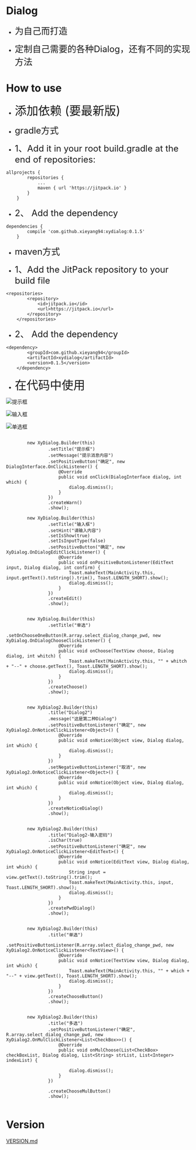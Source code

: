 # Dialog

- <font size=5>为自己而打造</font>


- <font size=5>定制自己需要的各种Dialog，还有不同的实现方法</font>


# How to use


- <font size=6>添加依赖  (要最新版)</font>



- <font size=5 >gradle方式</font>



- <font size=5>1、Add it in your root build.gradle at the end of repositories:</font>




```
allprojects {
    	repositories {
			...
			maven { url 'https://jitpack.io' }
		}
	}
```


- <font size=5>2、 Add the dependency</font>



```
dependencies {
    	compile 'com.github.xieyang94:xydialog:0.1.5'
	}
```


- <font size=5 >maven方式</font>



- <font size=5>1、Add the JitPack repository to your build file</font>




```
<repositories>
    	<repository>
		    <id>jitpack.io</id>
		    <url>https://jitpack.io</url>
		</repository>
	</repositories>
```


- <font size=5>2、 Add the dependency</font>



```
<dependency>
        <groupId>com.github.xieyang94</groupId>
	    <artifactId>xydialog</artifactId>
	    <version>0.1.5</version>
	</dependency>
```


- <font size=6>在代码中使用</font>

![提示框](https://github.com/xieyang94/xydialog/blob/master/images/1.png "提示框")

![输入框](https://github.com/xieyang94/xydialog/blob/master/images/2.png "输入框")

![单选框](https://github.com/xieyang94/xydialog/blob/master/images/3.png "单选框")


```

        new XyDialog.Builder(this)
                .setTitle("提示框")
                .setMessage("提示消息内容")
                .setPositiveButton("确定", new DialogInterface.OnClickListener() {
                    @Override
                    public void onClick(DialogInterface dialog, int which) {
                        dialog.dismiss();
                    }
                })
                .createWarn()
                .show();

```

```
        new XyDialog.Builder(this)
                .setTitle("输入框")
                .setHint("请输入内容")
                .setIsShow(true)
                .setIsInputType(false)
                .setPositiveButton("确定", new XyDialog.OnDialogEditClickListener() {
                    @Override
                    public void onPositiveButonListener(EditText input, Dialog dialog, int confirm) {
                        Toast.makeText(MainActivity.this, input.getText().toString().trim(), Toast.LENGTH_SHORT).show();
                        dialog.dismiss();
                    }
                })
                .createEdit()
                .show();

```

```

        new XyDialog.Builder(this)
                .setTitle("单选")
                .setOnChooseOneButton(R.array.select_dialog_change_pwd, new XyDialog.OnDialogChooseClickListener() {
                    @Override
                    public void onChoose(TextView choose, Dialog dialog, int whitch) {
                        Toast.makeText(MainActivity.this, "" + whitch + "--" + choose.getText(), Toast.LENGTH_SHORT).show();
                        dialog.dismiss();
                    }
                })
                .createChoose()
                .show();


```

```
        new XyDialog2.Builder(this)
                .title("Dialog2")
                .message("这是第二种Dialog")
                .setPositiveButtonListener("确定", new XyDialog2.OnNoticeClickListener<Object>() {
                    @Override
                    public void onNotice(Object view, Dialog dialog, int which) {
                        dialog.dismiss();
                    }
                })
                .setNegativeButtonListener("取消", new XyDialog2.OnNoticeClickListener<Object>() {
                    @Override
                    public void onNotice(Object view, Dialog dialog, int which) {
                        dialog.dismiss();
                    }
                })
                .createNoticeDialog()
                .show();

```

```

        new XyDialog2.Builder(this)
                .title("Dialog2-输入密码")
                .isChar(true)
                .setPositiveButtonListener("确定", new XyDialog2.OnNoticeClickListener<EditText>() {
                    @Override
                    public void onNotice(EditText view, Dialog dialog, int which) {
                        String input = view.getText().toString().trim();
                        Toast.makeText(MainActivity.this, input, Toast.LENGTH_SHORT).show();
                        dialog.dismiss();
                    }
                })
                .createPwdDialog()
                .show();

```

```

        new XyDialog2.Builder(this)
                .title("单选")
                .setPositiveButtonListener(R.array.select_dialog_change_pwd, new XyDialog2.OnNoticeClickListener<TextView>() {
                    @Override
                    public void onNotice(TextView view, Dialog dialog, int which) {
                        Toast.makeText(MainActivity.this, "" + which + "--" + view.getText(), Toast.LENGTH_SHORT).show();
                        dialog.dismiss();
                    }
                })
                .createChooseButton()
                .show();

```

```

        new XyDialog2.Builder(this)
                .title("多选")
                .setPositiveButtonListener("确定", R.array.select_dialog_change_pwd, new XyDialog2.OnMulClickListener<List<CheckBox>>() {
                    @Override
                    public void onMulChoose(List<CheckBox> checkBoxList, Dialog dialog, List<String> strList, List<Integer> indexList) {

                        dialog.dismiss();
                    }
                })

                .createChooseMulButton()
                .show();


```

# Version
[VERSION.md](https://github.com/xieyang94/xydialog/blob/master/UPDATE.md)




